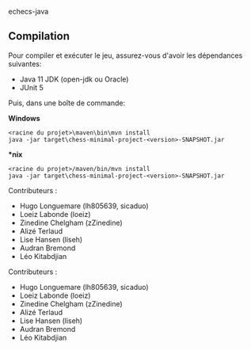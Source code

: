 echecs-java

## Compilation
Pour compiler et exécuter le jeu, assurez-vous d'avoir les dépendances suivantes:
* Java 11 JDK (open-jdk ou Oracle)
* JUnit 5

Puis, dans une boîte de commande:

**Windows**

```
<racine du projet>\maven\bin\mvn install
java -jar target\chess-minimal-project-<version>-SNAPSHOT.jar
```

**\*nix**

```
<racine du projet>/maven/bin/mvn install
java -jar target\chess-minimal-project-<version>-SNAPSHOT.jar
```

Contributeurs :
* Hugo Longuemare (lh805639, sicaduo)
* Loeiz Labonde (loeiz)
* Zinedine Chelgham (zZinedine)
* Alizé Terlaud
* Lise Hansen (liseh)
* Audran Bremond 
* Léo Kitabdjian

Contributeurs :
* Hugo Longuemare (lh805639, sicaduo)
* Loeiz Labonde (loeiz)
* Zinedine Chelgham (zZinedine)
* Alizé Terlaud
* Lise Hansen (liseh)
* Audran Bremond 
* Léo Kitabdjian